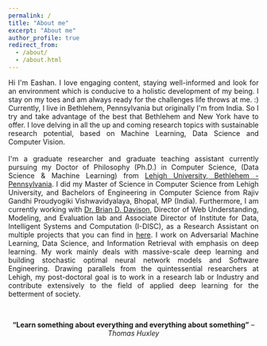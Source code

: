 ```yaml
---
permalink: /
title: "About me"
excerpt: "About me"
author_profile: true
redirect_from: 
  - /about/
  - /about.html
---
```

<p style="text-align: justify;">Hi I'm Eashan. I love engaging content, staying well-informed and look for an environment which is conducive to a holistic development of my being. I stay on my toes and am always ready for the challenges life throws at me. :) 
Currently, I live in Bethlehem, Pennsylvania but originally I'm from India. So I try and take advantage of the best that Bethlehem and New York have to offer. I love delving in all the up and coming research topics with sustainable research potential, based on Machine Learning, Data Science and Computer Vision.
<br/><br/>
I'm a graduate researcher and graduate teaching assistant currently pursuing my Doctor of Philosophy (Ph.D.) in Computer Science, (Data Science & Machine Learning) from <a href="https://www1.lehigh.edu">Lehigh University, Bethlehem - Pennsylvania</a>. 
<!-- I recently worked as a Research Intern at Lawrence Berkeley National Lab, where I was working with National Energy Research Scientific Computing (<a href="https://www.nersc.gov/">NERSC</a>) group in optimizing the real-time workflows in Cori - 12th fastest supercomputer in the world.  -->
I did my Master of Science in Computer Science from Lehigh University, and Bachelors of Engineering in Computer Science from Rajiv Gandhi Proudyogiki Vishwavidyalaya, Bhopal, MP (India).
Furthermore, I am currently working with <a href="http://www.cse.lehigh.edu/~brian/">Dr. Brian D. Davison</a>, Director of Web Understanding, Modeling, and Evaluation lab and Associate Director of  Institute for Data, Intelligent Systems and Computation (I-DISC), as a Research Assistant on multiple projects that you can find in <a href="https://eashanadhikarla.github.io/projects/">here</a>. I work on Adversarial Machine Learning, Data Science, and Information Retrieval with emphasis on deep learning. My work mainly deals with massive-scale deep learning and building stochastic optimal neural network models and Software Engineering. Drawing parallels from the quintessential researchers at Lehigh, my post-doctoral goal is to work in a research lab or Industry and contribute extensively to the field of applied deep learning for the betterment of society.</p> <br/>

<p style="text-align: center;"><b>“Learn something about everything and everything about something”</b><i> – Thomas Huxley</i></p>
<!-- <p style="text-align: center;"><b>Anything AI, I'm all for it. Thanks for Visiting!!</b></p> -->